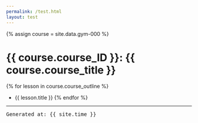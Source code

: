 ```yaml
---
permalink: /test.html
layout: test
---
```

{% assign course = site.data.gym-000 %}

# {{ course.course_ID }}: {{ course.course_title }}

{% for lesson in course.course_outline %}
- {{ lesson.title }}
{% endfor %}

---

<pre>
Generated at: {{ site.time }}
</pre>
